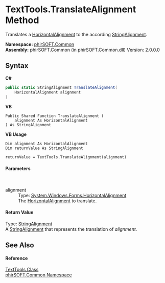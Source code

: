 # TextTools.TranslateAlignment Method 
 

Translates a <a href="http://msdn2.microsoft.com/en-us/library/w4d1hwsw" target="_blank">HorizontalAlignment</a> to the according <a href="http://msdn2.microsoft.com/en-us/library/718sz19e" target="_blank">StringAlignment</a>.

**Namespace:**&nbsp;<a href="e822f0a1-f524-76ce-c72d-9a62b8c4e673">phirSOFT.Common</a><br />**Assembly:**&nbsp;phirSOFT.Common (in phirSOFT.Common.dll) Version: 2.0.0.0

## Syntax

**C#**<br />
``` C#
public static StringAlignment TranslateAlignment(
	HorizontalAlignment alignment
)
```

**VB**<br />
``` VB
Public Shared Function TranslateAlignment ( 
	alignment As HorizontalAlignment
) As StringAlignment
```

**VB Usage**<br />
``` VB Usage
Dim alignment As HorizontalAlignment
Dim returnValue As StringAlignment

returnValue = TextTools.TranslateAlignment(alignment)
```


#### Parameters
&nbsp;<dl><dt>alignment</dt><dd>Type: <a href="http://msdn2.microsoft.com/en-us/library/w4d1hwsw" target="_blank">System.Windows.Forms.HorizontalAlignment</a><br />The <a href="http://msdn2.microsoft.com/en-us/library/w4d1hwsw" target="_blank">HorizontalAlignment</a> to translate.</dd></dl>

#### Return Value
Type: <a href="http://msdn2.microsoft.com/en-us/library/718sz19e" target="_blank">StringAlignment</a><br />A <a href="http://msdn2.microsoft.com/en-us/library/718sz19e" target="_blank">StringAlignment</a> that represents the translation of *alignment*.

## See Also


#### Reference
<a href="2e395fd1-d992-5ecb-0f70-e13af06aba17">TextTools Class</a><br /><a href="e822f0a1-f524-76ce-c72d-9a62b8c4e673">phirSOFT.Common Namespace</a><br />